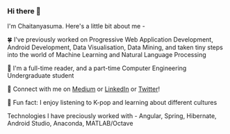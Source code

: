 ### Hi there 👋

<!--
**Chaitanyasuma/Chaitanyasuma** is a ✨ _special_ ✨ repository because its `README.md` (this file) appears on your GitHub profile.

Here are some ideas to get you started:

- 🔭 I’m currently working on ...
- 🌱 I’m currently learning ...
- 👯 I’m looking to collaborate on ...
- 🤔 I’m looking for help with ...
- 💬 Ask me about ...
- 📫 How to reach me: ...
- 😄 Pronouns: ...
- ⚡ Fun fact: ...
-->
I'm Chaitanyasuma. Here's a little bit about me -

:four_leaf_clover: I've previously worked on Progressive Web Application Development, Android Development, Data Visualisation, Data Mining, and taken tiny steps into the world of Machine Learning and Natural Language Processing

:blossom: I'm a full-time reader, and a part-time Computer Engineering Undergraduate student

:herb: Connect with me on [Medium](https://medium.com/@chaitanyasuma) or [LinkedIn](https://www.linkedin.com/in/chaitanyasuma-jain-96712a170/) or [Twitter](https://twitter.com/chaispirits)!

:sunflower: Fun fact: I enjoy listening to K-pop and learning about different cultures

Technologies I have preciously worked with - Angular, Spring, Hibernate, Android Studio, Anaconda, MATLAB/Octave

